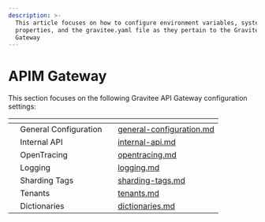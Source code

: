 ```yaml
---
description: >-
  This article focuses on how to configure environment variables, system
  properties, and the gravitee.yaml file as they pertain to the Gravitee API
  Gateway
---
```


# APIM Gateway

This section focuses on the following Gravitee API Gateway configuration settings:

<table data-view="cards"><thead><tr><th></th><th></th><th></th><th data-hidden data-card-target data-type="content-ref"></th></tr></thead><tbody><tr><td></td><td>General Configuration</td><td></td><td><a href="general-configuration.md">general-configuration.md</a></td></tr><tr><td></td><td>Internal API</td><td></td><td><a href="internal-api.md">internal-api.md</a></td></tr><tr><td></td><td>OpenTracing</td><td></td><td><a href="opentracing.md">opentracing.md</a></td></tr><tr><td></td><td>Logging</td><td></td><td><a href="logging.md">logging.md</a></td></tr><tr><td></td><td>Sharding Tags</td><td></td><td><a href="sharding-tags.md">sharding-tags.md</a></td></tr><tr><td></td><td>Tenants</td><td></td><td><a href="tenants.md">tenants.md</a></td></tr><tr><td></td><td>Dictionaries</td><td></td><td><a href="dictionaries.md">dictionaries.md</a></td></tr></tbody></table>
